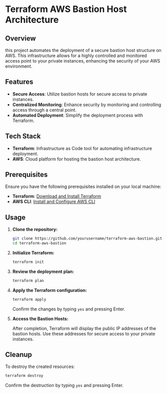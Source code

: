 # Terraform AWS Bastion Host Architecture
## Overview

this project automates the deployment of a secure bastion host structure on AWS. This infrastructure allows for a highly controlled and monitored access point to your private instances, enhancing the security of your AWS environment.

## Features

- **Secure Access**: Utilize bastion hosts for secure access to private instances.
- **Centralized Monitoring**: Enhance security by monitoring and controlling access through a central point.
- **Automated Deployment**: Simplify the deployment process with Terraform.

## Tech Stack

- **Terraform**: Infrastructure as Code tool for automating infrastructure deployment.
- **AWS**: Cloud platform for hosting the bastion host architecture.

## Prerequisites

Ensure you have the following prerequisites installed on your local machine:

- **Terraform**: [Download and Install Terraform](https://www.terraform.io/downloads.html)
- **AWS CLI**: [Install and Configure AWS CLI](https://aws.amazon.com/cli/)

## Usage

1. **Clone the repository:**

    ```bash
    git clone https://github.com/yourusername/terraform-aws-bastion.git
    cd terraform-aws-bastion
    ```

2. **Initialize Terraform:**

    ```bash
    terraform init
    ```

3. **Review the deployment plan:**

    ```bash
    terraform plan
    ```

4. **Apply the Terraform configuration:**

    ```bash
    terraform apply
    ```

    Confirm the changes by typing `yes` and pressing Enter.

5. **Access the Bastion Hosts:**

    After completion, Terraform will display the public IP addresses of the bastion hosts. Use these addresses for secure access to your private instances.

## Cleanup

To destroy the created resources:

```bash
terraform destroy
```

Confirm the destruction by typing `yes` and pressing Enter.
